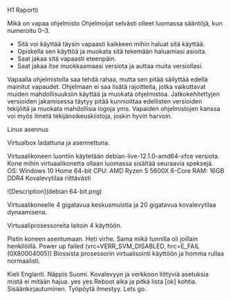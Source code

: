  H1 Raportti

Mikä on vapaa ohjelmisto
                     Ohjelmoijat selvästi olleet luomassa sääntöjä, kun numeroitu 0–3.
-	Sitä voi käyttää täysin vapaasti kaikkeen mihin haluat sitä käyttää.
-	Opiskella sen käyttöä ja muokata sitä tekemään haluamiasi asioita.
-	Saat jakaa sitä vapaasti eteenpäin.
-	Saat jakaa itse muokkaamaasi versiota ja auttaa muita versiollasi.

Vapaalla ohjelmistolla saa tehdä rahaa, mutta sen pitää säilyttää edellä mainitut vapaudet. Ohjelmaan ei saa lisätä rajoitteita, jotka vaikuttavat muiden mahdollisuuksiin käyttää ja muokata ohjelmistoa.
Jatkokehitettyjen versioiden jakamisessa täytyy pitää kunnioittaa edellisten versioiden tekijöitä ja muokata mahdollisia logoja yms. Vapaiden ohjelmistojen kanssa voi myös ilmetä tekijänoikeuskiistoja, joskin hyvin harvoin.


Linux asennus


Virtualbox ladattuna ja asennettuna. 

Virtuaalikoneen luontiin käytetään debian-live-12.1.0-amd64-xfce versiota.
Kone mihin virtuaalikonetta ollaan luomassa sisältää seuraavia speksejä.
OS: Windows 10 Home 64-bit
CPU: AMD Ryzen 5 5600X 6-Core
RAM: 16GB DDR4
Kovalevytilaa riittävästi

![Description](debian 64-bit.png)

Virtuaalikoneelle 4 gigatavua keskusmuistia ja 20 gigatavua kovalevytilaa dynaamisena.

Virtuaaliprosessoreita laitoin 4 käyttöön. 

Pistin koneen asentumaan.
Heti virhe. Sama mikä tunnilla oli joillain henkilöillä.
Power up failed (vrc=VERR_SVM_DISABLED, hrc=E_FAIL (0X80004005))
Biossista prosessorin virtualisointi käyttöön ja homma rullaa normaalisti.

Kieli Englanti.
Näppis Suomi.
Kovalevyyn ja verkkoon liittyviä asetuksia mistä ei mitään hajua. yes yes
Reboot aika ja pitkä lista [ok] kohtia.
Sisäänkirjautuminen.
Työpöytä ilmestyy. Lets go.
